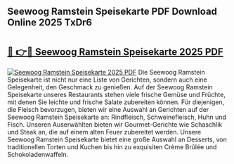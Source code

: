 ## Seewoog Ramstein Speisekarte PDF Download Online 2025 TxDr6

# <h2><a href="http://gc68z8f.nevu.top/?p=Seewoog+Ramstein+Speisekarte">🔗 👉🔴 Seewoog Ramstein Speisekarte 2025 PDF</a></h2>

[![Seewoog Ramstein Speisekarte 2025 PDF](https://i.imgur.com/dBaPXMq.png)](http://gc68z8f.nevu.top/?p=Seewoog+Ramstein+Speisekarte)
Die Seewoog Ramstein Speisekarte ist nicht nur eine Liste von Gerichten, sondern auch eine Gelegenheit, den Geschmack zu genießen. Auf der Seewoog Ramstein Speisekarte unseres Restaurants stehen viele frische Gemüse und Früchte, mit denen Sie leichte und frische Salate zubereiten können. Für diejenigen, die Fleisch bevorzugen, bieten wir eine Auswahl an Gerichten auf der Seewoog Ramstein Speisekarte an: Rindfleisch, Schweinefleisch, Huhn und Fisch. Unseren Auserwählten bieten wir Gourmet-Gerichte wie Schaschlik und Steak an, die auf einem alten Feuer zubereitet werden. Unsere Seewoog Ramstein Speisekarte bietet eine große Auswahl an Desserts, von traditionellen Torten und Kuchen bis hin zu exquisiten Crème Brûlée und Schokoladenwaffeln.
